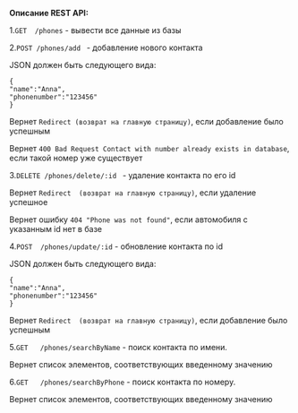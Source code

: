 ﻿﻿**Описание REST API:**

1.`GET  /phones` - вывести все данные из базы


2.`POST /phones/add `  - добавление нового контакта

JSON должен быть следующего вида:

```
{
"name":"Anna",
"phonenumber":"123456"
}
```

Вернет `Redirect (возврат на главную страницу)`, если добавление было успешным

Вернет `400 Bad Request Contact with number already exists in database`, если такой номер уже существует


3.`DELETE /phones/delete/:id ` - удаление контакта по его id

Вернет `Redirect  (возврат на главную страницу)`, если удаление успешное 

Вернет ошибку `404 "Phone was not found"`, если автомобиля с указанным id нет в базе

4.`POST  /phones/update/:id` - обновление контакта по id

JSON должен быть следующего вида:

```
{
"name":"Anna",
"phonenumber":"123456"
}
```

Вернет `Redirect  (возврат на главную страницу)`, если добавление было успешным

5.`GET   /phones/searchByName` - поиск контакта по имени.

Вернет список элементов, соответствующих введенному значению

6.`GET   /phones/searchByPhone` - поиск контакта по номеру.

Вернет список элементов, соответствующих введенному значению